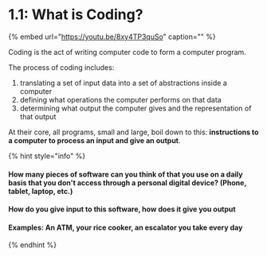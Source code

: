 # 1.1: What is Coding?

{% embed url="https://youtu.be/8xy4TP3quSo" caption="" %}

Coding is the act of writing computer code to form a computer program.

The process of coding includes:

1. translating a set of input data into a set of abstractions inside a computer
2. defining what operations the computer performs on that data
3. determining what output the computer gives and the representation of that output

At their core, all programs, small and large, boil down to this: **instructions to a computer to process an input and give an output**.

{% hint style="info" %}
#### How many pieces of software can you think of that you use on a daily basis that you don't access through a personal digital device? \(Phone, tablet, laptop, etc.\)

#### How do you give input to this software, how does it give you output

#### Examples: An ATM, your rice cooker, an escalator you take every day
{% endhint %}

